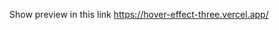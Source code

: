 
Show preview in this link
<a href='https://hover-effect-three.vercel.app/'>https://hover-effect-three.vercel.app/</a>
